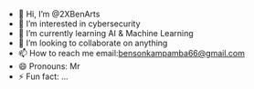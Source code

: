 - 👋 Hi, I’m @2XBenArts
- 👀 I’m interested in cybersecurity
- 🌱 I’m currently learning AI & Machine Learning
- 💞️ I’m looking to collaborate on anything
- 📫 How to reach me email:bensonkampamba66@gmail.com
- 😄 Pronouns: Mr
- ⚡ Fun fact: ...

<!---
2XBenArts/2XBenArts is a ✨ special ✨ repository because its `README.md` (this file) appears on your GitHub profile.
You can click the Preview link to take a look at your changes.
--->
